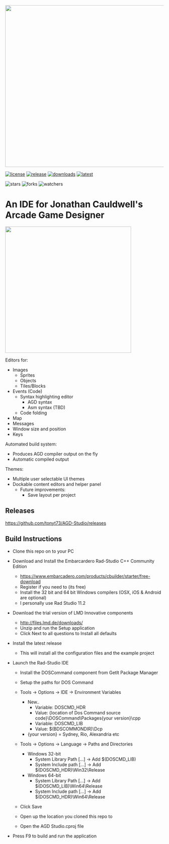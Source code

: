 <img src="Screenshots/Welcome.png" width="512">

[![license](https://img.shields.io/github/license/tonyt73/agd-studio?style=for-the-badge)](./LICENSE.txt)
[![release](https://img.shields.io/github/v/release/tonyt73/agd-studio?include_prereleases&style=for-the-badge)](https://github.com/tonyt73/AGD-Studio/releases)
[![downloads](https://img.shields.io/github/downloads/tonyt73/agd-studio/total?style=for-the-badge)](https://github.com/tonyt73/AGD-Studio/releases)
[![latest](https://img.shields.io/github/downloads/tonyt73/agd-studio/latest/total?sort=semver&style=for-the-badge)](https://github.com/tonyt73/AGD-Studio/releases)

![stars](https://img.shields.io/github/stars/tonyt73/agd-studio?style=social)
![forks](https://img.shields.io/github/forks/tonyt73/agd-studio?style=social)
![watchers](https://img.shields.io/github/watchers/tonyt73/agd-studio?style=social)




# An IDE for Jonathan Cauldwell's Arcade Game Designer

<img src="Screenshots/IDE.png" height=400>

Editors for:
* Images 
  * Sprites
  * Objects
  * Tiles/Blocks
* Events (Code)
  * Syntax highlighting editor
    * AGD syntax
    * Asm syntax (TBD)
  * Code folding
* Map
* Messages
* Window size and position
* Keys

Automated build system:
* Produces AGD compiler output on the fly
* Automatic compiled output

Themes:
* Multiple user selectable UI themes
* Dockable content editors and helper panel
  * Future improvements:
    * Save layout per project

## Releases
https://github.com/tonyt73/AGD-Studio/releases

## Build Instructions

* Clone this repo on to your PC
* Download and Install the Embarcardero Rad-Studio C++ Community Edition
  * https://www.embarcadero.com/products/cbuilder/starter/free-download
  * Register if you need to (its free)
  * Install the 32 bit and 64 bit Windows compilers (OSX, iOS & Android are optional)
  * I personally use Rad Studio 11.2
* Download the trial version of LMD Innovative components
  * http://files.lmd.de/downloads/
  * Unzip and run the Setup application
  * Click Next to all questions to Install all defaults

* Install the latest release
  * This will install all the configuration files and the example project

* Launch the Rad-Studio IDE
  * Install the DOSCommand component from GetIt Package Manager
   * Setup the paths for DOS Command
   * Tools -> Options -> IDE -> Environment Variables
     * New..
        * Variable: DOSCMD_HDR
        * Value: {location of Dos Command source code}\DOSCommand\Packages\{your version}\cpp
        * Variable: DOSCMD_LIB
        * Value: $(BDSCOMMONDIR)\Dcp
     * {your version} = Sydney, Rio, Alexandria etc
   * Tools -> Options -> Language -> Paths and Directories
     * Windows 32-bit
        * System Library Path [...] -> Add $(DOSCMD_LIB)
        * System Include path [...] -> Add $(DOSCMD_HDR)\Win32\Release
     * Windows 64-bit
        * System Library Path [...] -> Add $(DOSCMD_LIB)\Win64\Release
        * System Include path [...] -> Add $(DOSCMD_HDR)\Win64\Release
    * Click Save


  * Open up the location you cloned this repo to
  * Open the AGD Studio.cproj file
* Press F9 to build and run the application

